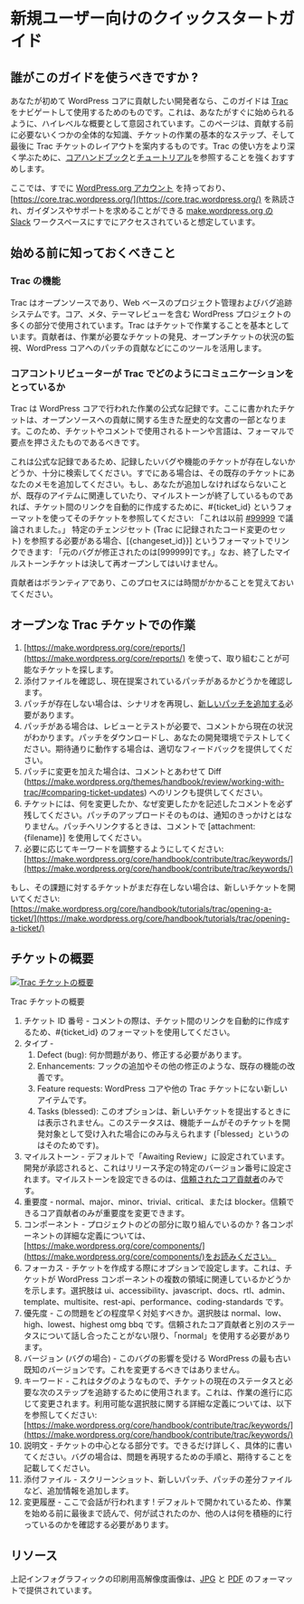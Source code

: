<!--
# New User Quick Start Guide
-->

# 新規ユーザー向けのクイックスタートガイド

<!--
## Who should use this guide?
-->

## 誰がこのガイドを使うべきですか ?

<!--
If you are a developer who wants to contribute to WordPress core for the first time, this guide is designed to help you navigate and use [Trac](https://make.wordpress.org/core/handbook/contribute/trac/). This is meant as a high level overview to get you started quickly. This page should guide you through some overall knowledge you will need before contributing, the basic steps of working on a ticket and finally the layout of a Trac ticket. We highly encourage you to consult the [core handbook](https://make.wordpress.org/core/handbook/contribute/trac/) and [tutorials](https://make.wordpress.org/core/handbook/tutorials/working-with-patches/) to learn how to use Trac more thoroughly.
-->

あなたが初めて WordPress コアに貢献したい開発者なら、このガイドは [Trac](https://make.wordpress.org/core/handbook/contribute/trac/) をナビゲートして使用するためのものです。これは、あなたがすぐに始められるように、ハイレベルな概要として意図されています。このページは、貢献する前に必要ないくつかの全体的な知識、チケットの作業の基本的なステップ、そして最後に Trac チケットのレイアウトを案内するものです。Trac の使い方をより深く学ぶために、[コアハンドブック](https://make.wordpress.org/core/handbook/contribute/trac/)と[チュートリアル](https://make.wordpress.org/core/handbook/tutorials/working-with-patches/)を参照することを強くおすすめします。

<!--
We are going to assume you already have a [WordPress.org account](https://login.wordpress.org/register), have thoroughly read [https://core.trac.wordpress.org/](https://core.trac.wordpress.org/), and already have access to the [make.wordpress.org Slack](https://chat.wordpress.org/) workspace, which is where you can ask for guidance and assistance.
-->

ここでは、すでに [WordPress.org アカウント](https://login.wordpress.org/register) を持っており、[https://core.trac.wordpress.org/](https://core.trac.wordpress.org/) を熟読され、ガイダンスやサポートを求めることができる [make.wordpress.org の Slack](https://chat.wordpress.org/) ワークスペースにすでにアクセスされていると想定しています。

<!--
## What You Should Know Before Getting Started
-->

## 始める前に知っておくべきこと

<!--
### Trac Functionalities
-->

### Trac の機能

<!--
Trac is an open source, web-based project management and bug tracking system. It is used by many parts of the WordPress project, including Core, Meta and Theme Review. Trac is based on working in tickets. Contributors leverage the tool to find tickets in need of work, monitor progress on open tickets, contribute patches for WordPress core.
-->

Trac はオープンソースであり、Web ベースのプロジェクト管理およびバグ追跡システムです。コア、メタ、テーマレビューを含む WordPress プロジェクトの多くの部分で使用されています。Trac はチケットで作業することを基本としています。貢献者は、作業が必要なチケットの発見、オープンチケットの状況の監視、WordPress コアへのパッチの貢献などにこのツールを活用します。

<!--
### How Core Contributors Communicate With Trac
-->

### コアコントリビューターが Trac でどのようにコミュニケーションをとっているか

<!--
Trac is the official record of work for WordPress core. The tickets written here become part of the living historical document of open source contributions. Because of this, the tone and language used in tickets and comments should be formal and to the point.
-->

Trac は WordPress コアで行われた作業の公式な記録です。ここに書かれたチケットは、オープンソースへの貢献に関する生きた歴史的な文書の一部となります。このため、チケットやコメントで使用されるトーンや言語は、フォーマルで要点を押さえたものであるべきです。

<!--
Because this is the official record, be sure to search thoroughly to see if there is an existing ticket for the bug or feature you want to log. If something already exists, please add your notes to that existing ticket. If what you have to add is related to an existing item or for something with a finished milestone, reference that ticket using the format #{ticket\_id} to automatically create a link between tickets: “This was previously discussed in [#99999](https://core.trac.wordpress.org/ticket/99999).” If you need to refer to a particular changeset (a set of code changes logged in Trac), you can link to it using the format \[{changeset\_id}\]: “The original bug was fixed in \[999999\].” Note, finished milestone tickets should never be reopened.
-->

これは公式な記録であるため、記録したいバグや機能のチケットが存在しないかどうか、十分に検索してください。すでにある場合は、その既存のチケットにあなたのメモを追加してください。もし、あなたが追加しなければならないことが、既存のアイテムに関連していたり、マイルストーンが終了しているものであれば、チケット間のリンクを自動的に作成するために、#{ticket_id} というフォーマットを使ってそのチケットを参照してください: 「これは以前 [#99999](https://core.trac.wordpress.org/ticket/99999) で議論されました。」 特定のチェンジセット (Trac に記録されたコード変更のセット) を参照する必要がある場合、[{changeset_id}}] というフォーマットでリンクできます: 「元のバグが修正されたのは[999999]です。」なお、終了したマイルストーンチケットは決して再オープンしてはいけません。

<!--
Please remember contributors are volunteers and this process takes time. Patience is always appreciated.
-->

貢献者はボランティアであり、このプロセスには時間がかかることを覚えておいてください。

<!--
## Working On Open Trac Tickets
-->

## オープンな Trac チケットでの作業

<!--
1.  Find a ticket ready for work by using [https://make.wordpress.org/core/reports/](https://make.wordpress.org/core/reports/)
2.  Check the attachments and see of there is a current patch being suggested.
3.  If no patch exists, time to replicate the scenario and [add a new patch](https://make.wordpress.org/core/handbook/tutorials/working-with-patches/).
4.  If there is a patch, it likely needs to be reviewed and tested, the comments will reveal the current status of things. Download the patch and test in your development environment. If works as expected, please provide appropriate feedback.
5.  If you make changes to the patch, please provide a link to the Diff (https://make.wordpress.org/themes/handbook/review/working-with-trac/#comparing-ticket-updates) as well as comment.
6.  Always leave a comment on the ticket describing what you changed and why you changed it. A patch upload itself does not trigger a notification. Please use \[attachment:{filename}\] in a comment to link to that patch.
7.  Make sure to adjust the keywords as necessary: [https://make.wordpress.org/core/handbook/contribute/trac/keywords/](https://make.wordpress.org/core/handbook/contribute/trac/keywords/)
-->

1.  [https://make.wordpress.org/core/reports/](https://make.wordpress.org/core/reports/) を使って、取り組むことが可能なチケットを探します。
2.  添付ファイルを確認し、現在提案されているパッチがあるかどうかを確認します。
3.  パッチが存在しない場合は、シナリオを再現し、[新しいパッチを追加する](https://make.wordpress.org/core/handbook/tutorials/working-with-patches/)必要があります。
4.  パッチがある場合は、レビューとテストが必要で、コメントから現在の状況がわかります。パッチをダウンロードし、あなたの開発環境でテストしてください。期待通りに動作する場合は、適切なフィードバックを提供してください。
5.  パッチに変更を加えた場合は、コメントとあわせて Diff (https://make.wordpress.org/themes/handbook/review/working-with-trac/#comparing-ticket-updates) へのリンクも提供してください。
6.  チケットには、何を変更したか、なぜ変更したかを記述したコメントを必ず残してください。パッチのアップロードそのものは、通知のきっかけとはなりません。パッチへリンクするときは、コメントで [attachment:{filename}] を使用してください。
7.  必要に応じてキーワードを調整するようにしてください: [https://make.wordpress.org/core/handbook/contribute/trac/keywords/](https://make.wordpress.org/core/handbook/contribute/trac/keywords/)

<!--
If a ticket does not already exist for an issue, please open a new ticket: [https://make.wordpress.org/core/handbook/tutorials/trac/opening-a-ticket/](https://make.wordpress.org/core/handbook/tutorials/trac/opening-a-ticket/)
-->

もし、その課題に対するチケットがまだ存在しない場合は、新しいチケットを開いてください: [https://make.wordpress.org/core/handbook/tutorials/trac/opening-a-ticket/](https://make.wordpress.org/core/handbook/tutorials/trac/opening-a-ticket/)

<!--
## Ticket Overview
-->

## チケットの概要

<!--
[![Trac Ticket Overview](https://make.wordpress.org/core/files/2018/03/trac-ticket-overview-1024x1024.jpg)](https://make.wordpress.org/core/files/2018/03/trac-ticket-overview.jpg)
-->

[![Trac チケットの概要](https://make.wordpress.org/core/files/2018/03/trac-ticket-overview-1024x1024.jpg)](https://make.wordpress.org/core/files/2018/03/trac-ticket-overview.jpg)

<!--
Trac Ticket Overview
-->

Trac チケットの概要

<!--
1.  Ticket ID Number – When commenting please use the format #{ticket\_id} to automatically create a link between tickets.
2.  Type –
    1.  Defect (bug): There’s something wrong and it needs to be fixed.
    2.  Enhancements: An existing feature could use this improvement, like an additional hook or other modification.
    3.  Feature requests: This is a new item not currently represented in WordPress core or another Trac ticket.
    4.  Tasks (blessed): This option won’t appear when filing a new ticket. This status is only given to a ticket if a feature team has accepted it for development (hence, “blessed”).
3.  Milestone – This is set to “Awaiting Review” by default. Once accepted for development, this will be set to the specific version number slated for release. Only [trusted core contributors](https://make.wordpress.org/core/handbook/about/organization/#contributing-developers) can set a milestone.
4.  Severity – normal, major, minor, trivial, critical, or blocker., Only trusted core contributors have the ability to modify the severity.
5.  Component – Which specific part of the project are we working on? For a more detailed definition of each component, please read: [https://make.wordpress.org/core/components/](https://make.wordpress.org/core/components/)
6.  Focuses – Optional when creating a ticket. This indicates if a ticket is relevant to an area that encompasses multiple WordPress components. Options are: ui, accessibility, javascript, docs, rtl, admin, template, multisite, rest-api, performance, coding-standards
7.  Priority – How quickly this issue should be addressed. Options are: normal, low, high, lowest or highest omg bbq. Unless you have discussed a different status with a trusted core contributor, ‘normal’ should be used.
8.  Version (for bugs) – The earliest known version of WordPress affected by this bug. You should not change this.
9.  Keywords – These are like tags, used to track the current status of the ticket and required next steps. This will change as work progresses. For more definition of the available choices, refer to: [https://make.wordpress.org/core/handbook/contribute/trac/keywords/](https://make.wordpress.org/core/handbook/contribute/trac/keywords/)
10.  Description – The heart of the ticket. Please be as thorough and specific as possible. If this is a bug, include steps to reproduce the issue and what you expected to happen.
11.  Attachments – Add additional info, like screenshots, new patches or diff files for patches.
12.  Change History – This is where the conversation happens! This is open by default and you should read it all the way through before you begin work to see what has been tried and what others are actively doing.
-->

1.  チケット ID 番号 - コメントの際は、チケット間のリンクを自動的に作成するため、#{ticket_id} のフォーマットを使用してください。
2.  タイプ -
    1.  Defect (bug): 何か問題があり、修正する必要があります。
    2.  Enhancements: フックの追加やその他の修正のような、既存の機能の改善です。
    3.  Feature requests: WordPress コアや他の Trac チケットにない新しいアイテムです。
    4.  Tasks (blessed): このオプションは、新しいチケットを提出するときには表示されません。このステータスは、機能チームがそのチケットを開発対象として受け入れた場合にのみ与えられます (「blessed」というのはそのためです)。
3.  マイルストーン - デフォルトで「Awaiting Review」に設定されています。開発が承認されると、これはリリース予定の特定のバージョン番号に設定されます。マイルストーンを設定できるのは、[信頼されたコア貢献者](https://make.wordpress.org/core/handbook/about/organization/#contributing-developers)のみです。
4.  重要度 - normal、major、minor、trivial、critical、または blocker。信頼できるコア貢献者のみが重要度を変更できます。
5.  コンポーネント - プロジェクトのどの部分に取り組んでいるのか ? 各コンポーネントの詳細な定義については、[https://make.wordpress.org/core/components/](https://make.wordpress.org/core/components/)をお読みください。
6.  フォーカス - チケットを作成する際にオプションで設定します。これは、チケットが WordPress コンポーネントの複数の領域に関連しているかどうかを示します。選択肢は ui、accessibility、javascript、docs、rtl、admin、template、multisite、rest-api、performance、coding-standards です。
7.  優先度 - この問題をどの程度早く対処すべきか。選択肢は normal、low、high、lowest、highest omg bbq です。信頼されたコア貢献者と別のステータスについて話し合ったことがない限り、「normal」を使用する必要があります。
8.  バージョン (バグの場合) - このバグの影響を受ける WordPress の最も古い既知のバージョンです。これを変更するべきではありません。
9.  キーワード - これはタグのようなもので、チケットの現在のステータスと必要な次のステップを追跡するために使用されます。これは、作業の進行に応じて変更されます。利用可能な選択肢に関する詳細な定義については、以下を参照してください: [https://make.wordpress.org/core/handbook/contribute/trac/keywords/](https://make.wordpress.org/core/handbook/contribute/trac/keywords/)
10.  説明文 - チケットの中心となる部分です。できるだけ詳しく、具体的に書いてください。バグの場合は、問題を再現するための手順と、期待することを記載してください。
11.  添付ファイル - スクリーンショット、新しいパッチ、パッチの差分ファイルなど、追加情報を追加します。
12.  変更履歴 - ここで会話が行われます ! デフォルトで開かれているため、作業を始める前に最後まで読んで、何が試されたのか、他の人は何を積極的に行っているのかを確認する必要があります。

<!--
## Resources
-->

## リソース

<!--
Printable high resolution of the above infographic are available in [JPG](https://make.wordpress.org/core/files/2018/03/trac-ticket-overview-print.jpg) and [PDF](https://make.wordpress.org/core/files/2018/03/trac-ticket-overview-print.pdf) formats.
-->

上記インフォグラフィックの印刷用高解像度画像は、[JPG](https://make.wordpress.org/core/files/2018/03/trac-ticket-overview-print.jpg) と [PDF](https://make.wordpress.org/core/files/2018/03/trac-ticket-overview-print.pdf) のフォーマットで提供されています。
